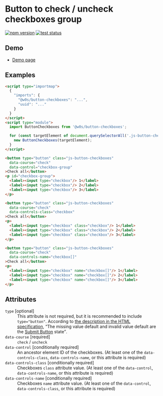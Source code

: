 # Button to check / uncheck checkboxes group

[![npm version](https://badge.fury.io/js/%40saekitominaga%2Fcustomelements-button-checkboxes-ctrl.svg)](https://www.npmjs.com/package/@saekitominaga/customelements-button-checkboxes-ctrl)
[![test status](https://github.com/SaekiTominaga/frontend/actions/workflows/button-checkboxes-test.yml/badge.svg)](https://github.com/SaekiTominaga/frontend/actions/workflows/button-checkboxes-test.yml)

## Demo

- [Demo page](https://saekitominaga.github.io/frontend/packages/button-checkboxes/demo/)

## Examples

```HTML
<script type="importmap">
  {
    "imports": {
      "@w0s/button-checkboxes": "...",
      "uuid": "..."
    }
  }
</script>
<script type="module">
  import ButtonCheckboxes from '@w0s/button-checkboxes';

  for (const targetElement of document.querySelectorAll('.js-button-checkboxes')) {
    new ButtonCheckboxes(targetElement);
  }
</script>

<button type="button" class="js-button-checkboxes"
  data-course="check"
  data-control="checkbox-group"
>Check all</button>
<p id="checkbox-group">
  <label><input type="checkbox"/> 1</label>
  <label><input type="checkbox"/> 2</label>
  <label><input type="checkbox"/> 3</label>
</p>

<button type="button" class="js-button-checkboxes"
  data-course="check"
  data-controls-class="checkbox"
>Check all</button>
<p>
  <label><input type="checkbox" class="checkbox"/> 1</label>
  <label><input type="checkbox" class="checkbox"/> 2</label>
  <label><input type="checkbox" class="checkbox"/> 3</label>
</p>

<button type="button" class="js-button-checkboxes"
  data-course="check"
  data-controls-name="checkbox[]"
>Check all</button>
<p>
  <label><input type="checkbox" name="checkbox[]"/> 1</label>
  <label><input type="checkbox" name="checkbox[]"/> 2</label>
  <label><input type="checkbox" name="checkbox[]"/> 3</label>
</p>
```

## Attributes

<dl>
<dt><code>type</code> [optional]</dt>
<dd>This attribute is not required, but it is recommended to include <code>type="button"</code>. According to <a href="https://html.spec.whatwg.org/multipage/form-elements.html#attr-button-type">the description in the HTML specification</a>, <q cite="https://html.spec.whatwg.org/multipage/form-elements.html#attr-button-type">The missing value default and invalid value default are the <a href="https://html.spec.whatwg.org/multipage/form-elements.html#attr-button-type-submit-state">Submit Button</a> state</q>.</dd>
<dt><code>data-course</code> [required]</dt>
<dd><code>check</code> / <code>uncheck</code></dd>
<dt><code>data-control</code> [conditionally required]</dt>
<dd>An ancestor element ID of the checkboxes. (At least one of the <code>data-controls-class</code>, <code>data-controls-name</code>, or this attribute is required)</dd>
<dt><code>data-controls-class</code> [conditionally required]</dt>
<dd>Checkboxes <code>class</code> attribute value. (At least one of the <code>data-control</code>, <code>data-controls-name</code>, or this attribute is required)</dd>
<dt><code>data-controls-name</code> [conditionally required]</dt>
<dd>Checkboxes <code>name</code> attribute value. (At least one of the <code>data-control</code>, <code>data-controls-class</code>, or this attribute is required)</dd>
</dl>

